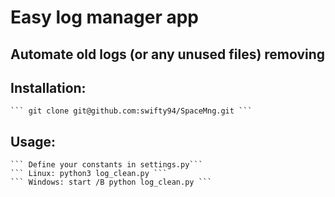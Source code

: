 # Easy log manager app

Automate old logs (or any unused files) removing
---

Installation:
---
    ``` git clone git@github.com:swifty94/SpaceMng.git ```      

Usage:
---
    ``` Define your constants in settings.py```
    ``` Linux: python3 log_clean.py ```
    ``` Windows: start /B python log_clean.py ```    